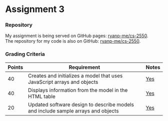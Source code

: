 # Assignment 3

### Repository

My assignment is being served on GitHub pages: [ryanp-me/cs-2550][1].  
The repository for my code is also on GitHub: [ryanp-me/cs-2550][2].

[1]: http://ryanp-me.github.io/cs-2550/connect-four/dist/ "GitHub Pages"
[2]: https://github.com/ryanp-me/cs-2550/tree/master/connect-four/app "GitHub Repository"

### Grading Criteria

Points | Requirement                                                                      | Notes
-------|----------------------------------------------------------------------------------|-------
40     | Creates and initializes a model that uses JavaScript arrays and objects          | [Yes][3]
40     | Displays information from the model in the HTML table                            | [Yes][4]
20     | Updated software design to describe models and include sample arrays and objects | [Yes][5]

[3]: https://github.com/ryanp-me/cs-2550/blob/be458ea31eb8959d2b2778bdc377b81340bdbab1/connect-four/app/js/game/controller.js#L7 "model initialization"
[4]: https://github.com/ryanp-me/cs-2550/blob/be458ea31eb8959d2b2778bdc377b81340bdbab1/connect-four/app/js/game/view.js#L14-52 "DOM generation"
[5]: http://ryanp-me.github.io/cs-2550/connect-four/dist/design.html#objects "object software design"

